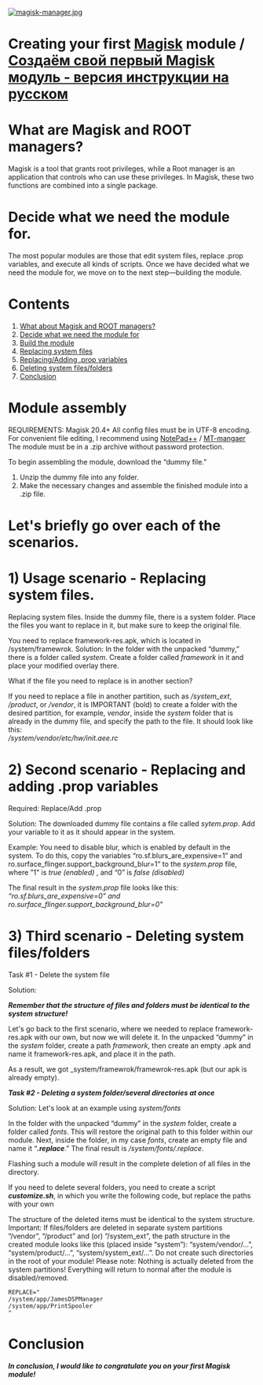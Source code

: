 [![magisk-manager.jpg](https://i.postimg.cc/L43JCvMJ/magisk-manager.jpg)](https://postimg.cc/t77R73Jb)
# Creating your first [Magisk](https://github.com/topjohnwu/Magisk/releases) module / [Создаём свой первый Magisk модуль - версия инструкции на русском](https://github.com/Andreyka445/Building-your-first-Magisk-module)  
# What are Magisk and ROOT managers?
Magisk is a tool that grants root privileges, while a Root manager is an application that controls who can use these privileges. In Magisk, these two functions are combined into a single package.

# Decide what we need the module for.
The most popular modules are those that edit system files, replace .prop variables, and execute all kinds of scripts.
Once we have decided what we need the module for, we move on to the next step—building the module.

# Contents
1) [What about Magisk and ROOT managers?](https://github.com/Andreyka445/Building-your-first-Magisk-module?tab=readme-ov-file#%D1%87%D1%82%D0%BE-%D1%82%D0%B0%D0%BA%D0%BE%D0%B5-magisk-%D0%B8-root-%D0%BC%D0%B5%D0%BD%D0%B5%D0%B4%D0%B6%D0%B5%D1%80%D1%8B-%D0%B2-%D1%86%D0%B5%D0%BB%D0%BE%D0%BC)
2) [Decide what we need the module for](https://github.com/Andreyka445/Building-your-first-Magisk-module?tab=readme-ov-file#%D0%B4%D0%BB%D1%8F-%D0%BD%D0%B0%D1%87%D0%B0%D0%BB%D0%B0-%D0%BD%D1%83%D0%B6%D0%BD%D0%BE-%D0%BE%D0%BF%D1%80%D0%B5%D0%B4%D0%B5%D0%BB%D0%B8%D1%82%D1%81%D1%8F-%D0%B4%D0%BB%D1%8F-%D1%87%D0%B5%D0%B3%D0%BE-%D0%BD%D0%B0%D0%BC-%D0%BD%D1%83%D0%B6%D0%B5%D0%BD-%D0%BC%D0%BE%D0%B4%D1%83%D0%BB%D1%8C)
3) [Build the module](https://github.com/Andreyka445/Building-your-first-Magisk-module#2-%D0%B2%D1%82%D0%BE%D1%80%D0%BE%D0%B9-%D1%81%D1%86%D0%B5%D0%BD%D0%B0%D1%80%D0%B8%D0%B9---%D0%B7%D0%B0%D0%BC%D0%B5%D0%BD%D0%B0-%D0%B8-%D0%B4%D0%BE%D0%B1%D0%B0%D0%B2%D0%BB%D0%B5%D0%BD%D0%B8%D0%B5--prop-%D0%BF%D0%B5%D1%80%D0%B5%D0%BC%D0%B5%D0%BD%D0%BD%D1%8B%D1%85)
4) [Replacing system files](https://github.com/Andreyka445/Building-your-first-Magisk-module#1-%D1%81%D1%86%D0%B5%D0%BD%D0%B0%D1%80%D0%B8%D0%B9-%D0%B8%D1%81%D0%BF%D0%BE%D0%BB%D1%8C%D0%B7%D0%BE%D0%B2%D0%B0%D0%BD%D0%B8%D1%8F---%D0%B7%D0%B0%D0%BC%D0%B5%D0%BD%D0%B0-%D1%81%D0%B8%D1%81%D1%82%D0%B5%D0%BC%D0%BD%D1%8B%D1%85-%D1%84%D0%B0%D0%B9%D0%BB%D0%BE%D0%B2)
5) [Replacing/Adding .prop variables](https://github.com/Andreyka445/Building-your-first-Magisk-module#2-%D0%B2%D1%82%D0%BE%D1%80%D0%BE%D0%B9-%D1%81%D1%86%D0%B5%D0%BD%D0%B0%D1%80%D0%B8%D0%B9---%D0%B7%D0%B0%D0%BC%D0%B5%D0%BD%D0%B0-%D0%B8-%D0%B4%D0%BE%D0%B1%D0%B0%D0%B2%D0%BB%D0%B5%D0%BD%D0%B8%D0%B5--prop-%D0%BF%D0%B5%D1%80%D0%B5%D0%BC%D0%B5%D0%BD%D0%BD%D1%8B%D1%85)
6) [Deleting system files/folders](https://github.com/Andreyka445/Building-your-first-Magisk-module#3-%D1%82%D1%80%D0%B5%D1%82%D0%B8%D0%B9-%D1%81%D1%86%D0%B5%D0%BD%D0%B0%D1%80%D0%B8%D0%B9---%D1%83%D0%B4%D0%B0%D0%BB%D0%B5%D0%BD%D0%B8%D0%B5-%D1%81%D0%B8%D1%82%D0%B5%D0%BC%D0%BD%D1%8B%D1%85-%D1%84%D0%B0%D0%BB%D0%BE%D0%B9%D0%B2%D0%BF%D0%B0%D0%BF%D0%BE%D0%BA)
7) [Conclusion](https://github.com/Andreyka445/Building-your-first-Magisk-module#%D0%B7%D0%B0%D0%BA%D0%BB%D1%8E%D1%87%D0%B5%D0%BD%D0%B8%D0%B5)

# Module assembly
REQUIREMENTS: Magisk 20.4+
All config files must be in UTF-8 encoding. For convenient file editing, I recommend using [NotePad++](https://notepad-plus-plus.org/) / [MT-mangaer](https://mt-manager.net/)
The module must be in a .zip archive without password protection.

To begin assembling the module, download the “dummy file.”
1) Unzip the dummy file into any folder.
2) Make the necessary changes and assemble the finished module into a .zip file.

# Let's briefly go over each of the scenarios.

# 1) Usage scenario - Replacing system files.

  Replacing system files.
Inside the dummy file, there is a system folder. Place the files you want to replace in it, but make sure to keep the original file.


 You need to replace framework-res.apk, which is located in /system/framewrok.
 Solution: In the folder with the unpacked “dummy,” there is a folder called _system_. Create a folder called _framework_ in it and place your modified overlay there.

 What if the file you need to replace is in another section?

 If you need to replace a file in another partition, such as _/system_ext_, _/product_, or _/vendor_, it is IMPORTANT (bold) to create a folder with the desired partition, for example, _vendor_, inside the _system_ folder that is already in the dummy file, and specify the path to the file. It should look like this:     
 _/system/vendor/etc/hw/init.aee.rc_
 
 # 2) Second scenario - Replacing and adding .prop variables
   Required: Replace/Add .prop
   
   Solution: The downloaded dummy file contains a file called _sytem.prop_. Add your variable to it as it should appear in the system.

   Example: You need to disable blur, which is enabled by default in the system. To do this, copy the variables “ro.sf.blurs_are_expensive=1” and ro.surface_flinger.support_background_blur=1“ to the _system.prop_ file, where ”1" is _true (enabled)_ , and “0” is _false (disabled)_

   
   The final result in the _system.prop_ file looks like this: _“ro.sf.blurs_are_expensive=0” and ro.surface_flinger.support_background_blur=0"_
   
   # 3) Third scenario - Deleting system files/folders
  Task #1 -   Delete the system file

  Solution:

  ___Remember that the structure of files and folders must be identical to the system structure!___

  Let's go back to the first scenario, where we needed to replace framework-res.apk with our own, but now we will delete it.
  In the unpacked “dummy” in the _system_ folder, create a path _framework_, then create an empty .apk and name it  framework-res.apk, and place it in the path.

As a result, we got _system/framewrok/framewrok-res.apk (but our apk is already empty).

___Task #2 - Deleting a system folder/several directories at once___

Solution:
Let's look at an example using _system/fonts_

 In the folder with the unpacked “dummy” in the _system_ folder, create a folder called _fonts_. This will restore the original path to this folder within our module. Next, inside the folder, in my case _fonts_, create an empty file and name it “___.replace___.” 
 The final result is _/system/fonts/.replace_.

Flashing such a module will result in the complete deletion of all files in the directory.

If you need to delete several folders, you need to create a script ___customize.sh___, in which you write the following code, but replace the paths with your own

The structure of the deleted items must be identical to the system structure.
Important: If files/folders are deleted in separate system partitions “/vendor”, “/product” and (or) “/system_ext”, the path structure in the created module looks like this (placed inside “system”): “system/vendor/...”, “system/product/...”, “system/system_ext/...”. Do not create such directories in the root of your module!
Please note: Nothing is actually deleted from the system partitions! Everything will return to normal after the module is disabled/removed.

```
REPLACE="
/system/app/JamesDSPManager
/system/app/PrintSpooler
"
```
# Conclusion
___In conclusion, I would like to congratulate you on your first Magisk module!___
